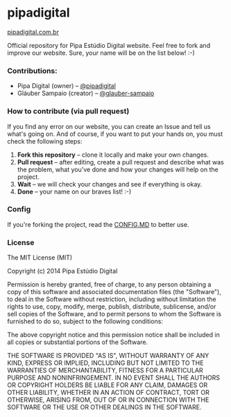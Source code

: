 pipadigital
===========

<a href="http://pipadigital.com.br">pipadigital.com.br</a>
<br/> 

Official repository for Pipa Estúdio Digital website.
Feel free to fork and improve our website.
Sure, your name will be on the list below! :-)

### Contributions:
* Pipa Digital (owner) – <a href="https://github.com/pipadigital">@pipadigital</a>
* Gláuber Sampaio (creator) – <a href="http://github.com/glauber-sampaio">@glauber-sampaio</a>

### How to contribute (via pull request)

If you find any error on our website, you can create an Issue and tell us what's going on.
And of course, if you want to put your hands on, you must check the following steps:

1. <b>Fork this repository</b> – clone it locally and make your own changes.
2. <b>Pull request</b> – after editing, create a pull request and describe what was the problem, what you've done and how your changes will help on the project.
3. <b>Wait</b> – we will check your changes and see if everything is okay.
4. <b>Done</b> – your name on our braves list! :-)



### Config

If you're forking the project, read the <a href="https://github.com/pipadigital/pipadigital/blob/master/config.md">CONFIG.MD</a> to better use.



### License

The MIT License (MIT)

Copyright (c) 2014 Pipa Estúdio Digital

Permission is hereby granted, free of charge, to any person obtaining a copy
of this software and associated documentation files (the "Software"), to deal
in the Software without restriction, including without limitation the rights
to use, copy, modify, merge, publish, distribute, sublicense, and/or sell
copies of the Software, and to permit persons to whom the Software is
furnished to do so, subject to the following conditions:

The above copyright notice and this permission notice shall be included in all
copies or substantial portions of the Software.

THE SOFTWARE IS PROVIDED "AS IS", WITHOUT WARRANTY OF ANY KIND, EXPRESS OR
IMPLIED, INCLUDING BUT NOT LIMITED TO THE WARRANTIES OF MERCHANTABILITY,
FITNESS FOR A PARTICULAR PURPOSE AND NONINFRINGEMENT. IN NO EVENT SHALL THE
AUTHORS OR COPYRIGHT HOLDERS BE LIABLE FOR ANY CLAIM, DAMAGES OR OTHER
LIABILITY, WHETHER IN AN ACTION OF CONTRACT, TORT OR OTHERWISE, ARISING FROM,
OUT OF OR IN CONNECTION WITH THE SOFTWARE OR THE USE OR OTHER DEALINGS IN THE
SOFTWARE.
